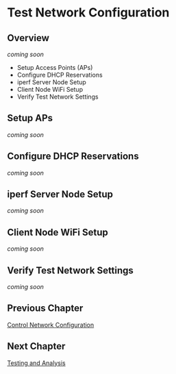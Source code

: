 # Test Network Configuration
## Overview
_coming soon_

* Setup Access Points (APs)
* Configure DHCP Reservations
* iperf Server Node Setup
* Client Node WiFi Setup
* Verify Test Network Settings


## Setup APs
_coming soon_


## Configure DHCP Reservations
_coming soon_


## iperf Server Node Setup
_coming soon_


## Client Node WiFi Setup
_coming soon_


## Verify Test Network Settings
_coming soon_


## Previous Chapter
[Control Network Configuration](https://github.com/UCaNLabUMB/Testbed_Controller/blob/main/Documentation/Config_Control_Net.md)

## Next Chapter
[Testing and Analysis](https://github.com/UCaNLabUMB/Testbed_Controller/blob/main/Documentation/Testing.md)